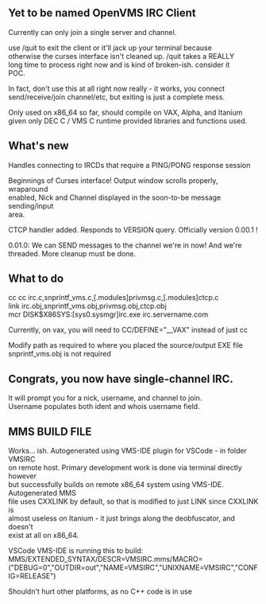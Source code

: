 ## Yet to be named OpenVMS IRC Client

Currently can only join a single server and channel.

use /quit to exit the client or it'll jack up your terminal because  
otherwise the curses interface isn't cleaned up. /quit takes a REALLY  
long time to process right now and is kind of broken-ish. consider it  
POC.  

In fact, don't use this at all right now really - it works, you connect  
send/receive/join channel/etc, but exiting is just a complete mess.  

Only used on x86_64 so far, should compile on VAX, Alpha, and Itanium    
given only DEC C / VMS C runtime provided libraries and functions used.  

## What's new

Handles connecting to IRCDs that require a PING/PONG response session  

Beginnings of Curses interface! Output window scrolls properly, wraparound  
enabled, Nick and Channel displayed in the soon-to-be message sending/input  
area. 

CTCP handler added. Responds to VERSION query. Officially version 0.00.1 !

0.01.0: We can SEND messages to the channel we're in now! And we're threaded.
More cleanup must be done. 

## What to do

cc cc irc.c,snprintf_vms.c,[.modules]privmsg.c,[.modules]ctcp.c    
link irc.obj,snprintf_vms.obj,privmsg.obj,ctcp.obj  
mcr DISK$X86SYS:[sys0.sysmgr]irc.exe irc.servername.com  

Currently, on vax, you will need to CC/DEFINE="__VAX" instead of just cc  

Modify path as required to where you placed the source/output EXE file  
snprintf_vms.obj is not required 

## Congrats, you now have single-channel IRC.

It will prompt you for a nick, username, and channel to join.  
Username populates both ident and whois username field.  


## MMS BUILD FILE

Works... ish. Autogenerated using VMS-IDE plugin for VSCode - in folder VMSIRC  
on remote host. Primary development work is done via terminal directly however   
but successfully builds on remote x86_64 system using VMS-IDE. Autogenerated MMS  
file uses CXXLINK by default, so that is modified to just LINK since CXXLINK is  
almost useless on Itanium - it just brings along the deobfuscator, and doesn't   
exist at all on x86_64.   

VSCode VMS-IDE is running this to build:
MMS/EXTENDED_SYNTAX/DESCR=VMSIRC.mms/MACRO=("DEBUG=0","OUTDIR=out","NAME=VMSIRC","UNIXNAME=VMSIRC","CONFIG=RELEASE")  

Shouldn't hurt other platforms, as no C++ code is in use